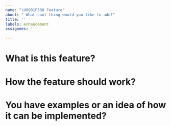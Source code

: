```yaml
---
name: "\U0001F308 Feature"
about: " What cool thing would you like to add?"
title: ''
labels: enhancement
assignees: ''

---
```


# What is this feature? 
# How the feature should work?
# You have examples or an idea of how it can be implemented?
